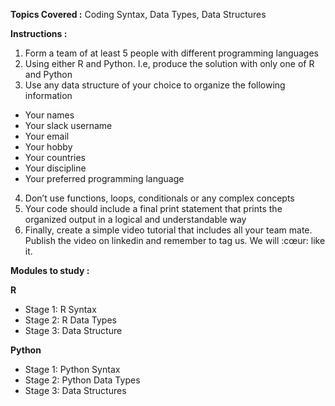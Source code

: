 **Topics Covered :** Coding Syntax, Data Types, Data Structures

**Instructions :**

1. Form a team of at least 5 people with different programming languages
2. Using either R and Python. I.e, produce the solution with only one of R and Python
3. Use any data structure of your choice to organize the following information
- Your names
- Your slack username
- Your email
- Your hobby
- Your countries
- Your discipline
- Your preferred programming language
4. Don’t use functions, loops, conditionals or any complex concepts
5. Your code should include a final print statement that prints the organized output in a logical and understandable way
6. Finally, create a simple video tutorial that includes all your team mate. Publish the video on linkedin and remember to tag us. We will :cœur: like it.

**Modules to study :**

**R**
- Stage 1: R Syntax
- Stage 2: R Data Types
- Stage 3: Data Structure

**Python**
- Stage 1: Python Syntax
- Stage 2: Python Data Types
- Stage 3: Data Structures
